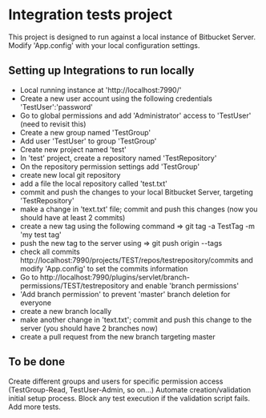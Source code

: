 ﻿# Integration tests project

This project is designed to run against a local instance of Bitbucket Server.
Modify 'App.config' with your local configuration settings.


## Setting up Integrations to run locally

 * Local running instance at 'http://localhost:7990/'
 * Create a new user account using the following credentials 'TestUser':'password'
 * Go to global permissions and add 'Administrator' access to 'TestUser' (need to revisit this)
 * Create a new group named 'TestGroup'
 * Add user 'TestUser' to group 'TestGroup'
 * Create new project named 'test'
 * In 'test' project, create a repository named 'TestRepository'
 * On the repository permission settings add 'TestGroup' 
 * create new local git repository
 * add a file the local repository called 'test.txt'
 * commit and push the changes to your local Bitbucket Server, targeting 'TestRepository'
 * make a change in 'text.txt' file; commit and push this changes (now you should have at least 2 commits)
 * create a new tag using the following command => git tag -a TestTag -m 'my test tag'
 * push the new tag to the server using => git push origin --tags
 * check all commits http://localhost:7990/projects/TEST/repos/testrepository/commits and modify 'App.config' to set the commits information
 * Go to http://localhost:7990/plugins/servlet/branch-permissions/TEST/testrepository and enable 'branch permissions'
 * 'Add branch permission' to prevent 'master' branch deletion for everyone
 * create a new branch locally
 * make another change in 'text.txt'; commit and push this change to the server (you should have 2 branches now)
 * create a pull request from the new branch targeting master

 
## To be done

Create different groups and users for specific permission access (TestGroup-Read, TestUser-Admin, so on...)
Automate creation/validation initial setup process.
Block any test execution if the validation script fails.
Add more tests.